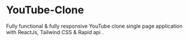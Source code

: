 # YouTube-Clone
Fully functional &amp; fully responsive YouTube clone single page application with ReactJs, Tailwind CSS &amp; Rapid api .
